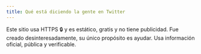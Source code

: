```yaml
---
title: Qué está diciendo la gente en Twitter
---
```


Este sitio usa HTTPS 🔒 y es estático, gratis y no tiene publicidad. Fue creado desinteresadamente, su único propósito es ayudar. Usa información oficial, pública y verificable.
